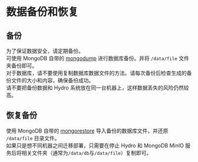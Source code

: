 # 数据备份和恢复

## 备份
为了保证数据安全，请定期备份。  
可使用 MongoDB 自带的 [mongodump](https://docs.mongodb.com/database-tools/mongodump/) 进行数据库备份。并将 `/data/file` 文件夹备份即可。  
对于数据库，请不要使用复制数据库数据文件的方法。请每次备份后检查生成的备份文件的大小和内容，确保备份成功。  
请不要把备份数据和 Hydro 系统放在同一台机器上，这样数据丢失的风险仍然较高。  

## 恢复备份
使用 MongoDB 自带的 [mongorestore](https://docs.mongodb.com/database-tools/mongorestore/) 导入备份的数据库文件，并还原 `/data/file` 目录文件。  
如果只是想不同机器之间迁移部署，只需要在停止 Hydro 和 MongoDB MinIO 服务后将相关文件夹（通常为`/data/db`与`/data/file`）复制即可。